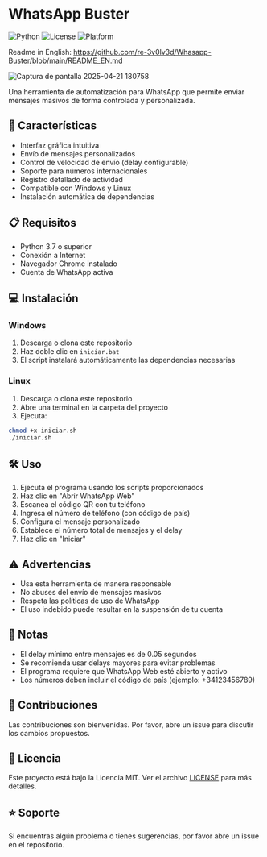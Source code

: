 # WhatsApp Buster

![Python](https://img.shields.io/badge/python-3.7%2B-blue)
![License](https://img.shields.io/badge/license-MIT-green)
![Platform](https://img.shields.io/badge/platform-Windows%20%7C%20Linux-lightgrey)


Readme in English: https://github.com/re-3v0lv3d/Whasapp-Buster/blob/main/README_EN.md





![Captura de pantalla 2025-04-21 180758](https://github.com/user-attachments/assets/f271f29b-ecc2-4992-9551-5581f7793a30)








Una herramienta de automatización para WhatsApp que permite enviar mensajes masivos de forma controlada y personalizada.

## 🚀 Características

- Interfaz gráfica intuitiva
- Envío de mensajes personalizados
- Control de velocidad de envío (delay configurable)
- Soporte para números internacionales
- Registro detallado de actividad
- Compatible con Windows y Linux
- Instalación automática de dependencias

## 📋 Requisitos

- Python 3.7 o superior
- Conexión a Internet
- Navegador Chrome instalado
- Cuenta de WhatsApp activa

## 💻 Instalación

### Windows
1. Descarga o clona este repositorio
2. Haz doble clic en `iniciar.bat`
3. El script instalará automáticamente las dependencias necesarias

### Linux
1. Descarga o clona este repositorio
2. Abre una terminal en la carpeta del proyecto
3. Ejecuta:
```bash
chmod +x iniciar.sh
./iniciar.sh
```

## 🛠️ Uso

1. Ejecuta el programa usando los scripts proporcionados
2. Haz clic en "Abrir WhatsApp Web"
3. Escanea el código QR con tu teléfono
4. Ingresa el número de teléfono (con código de país)
5. Configura el mensaje personalizado
6. Establece el número total de mensajes y el delay
7. Haz clic en "Iniciar"

## ⚠️ Advertencias

- Usa esta herramienta de manera responsable
- No abuses del envío de mensajes masivos
- Respeta las políticas de uso de WhatsApp
- El uso indebido puede resultar en la suspensión de tu cuenta

## 📝 Notas

- El delay mínimo entre mensajes es de 0.05 segundos
- Se recomienda usar delays mayores para evitar problemas
- El programa requiere que WhatsApp Web esté abierto y activo
- Los números deben incluir el código de país (ejemplo: +34123456789)

## 🤝 Contribuciones

Las contribuciones son bienvenidas. Por favor, abre un issue para discutir los cambios propuestos.

## 📄 Licencia

Este proyecto está bajo la Licencia MIT. Ver el archivo [LICENSE](LICENSE) para más detalles.

## ⭐ Soporte

Si encuentras algún problema o tienes sugerencias, por favor abre un issue en el repositorio. 
